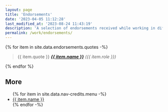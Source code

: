 ```yaml
---
layout: page
title: 'Endorsements'
date: '2023-04-05 11:12:28'
last_modified_at: '2023-08-24 11:43:19'
description: 'A selection of endorsements received while working in different fields of the audio industry.'
permalink: /work/endorsements/
---
```

{% for item in site.data.endorsements.quotes -%}
<blockquote>
  <p>
    {{ item.quote }}
    <cite><a href="{{ item.url }}"><strong>{{ item.name }}</strong></a> ({{ item.role }})</cite>
  </p>
</blockquote>
{% endfor %}

## More

<ul>
  {% for item in site.data.nav-credits.menu -%}
  <li><a href="{{ item.link }}">{{ item.name }}</a></li>
  {% endfor -%}
</ul>
